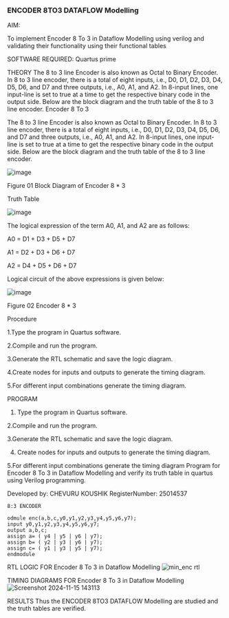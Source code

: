 ### ENCODER 8TO3 DATAFLOW Modelling

AIM:

To implement  Encoder 8 To 3 in Dataflow Modelling using verilog and validating their functionality using their functional tables

SOFTWARE REQUIRED: Quartus prime

THEORY
The 8 to 3 line Encoder is also known as Octal to Binary Encoder. In 8 to 3 line encoder, there is a total of eight inputs, i.e., D0, D1, D2, D3, D4, D5, D6, and D7 and three outputs, i.e., A0, A1, and A2. In 8-input lines, one input-line is set to true at a time to get the respective binary code in the output side. Below are the block diagram and the truth table of the 8 to 3 line encoder.
Encoder 8 To 3

The 8 to 3 line Encoder is also known as Octal to Binary Encoder. In 8 to 3 line encoder, there is a total of eight inputs, i.e., D0, D1, D2, D3, D4, D5, D6, and D7 and three outputs, i.e., A0, A1, and A2. In 8-input lines, one input-line is set to true at a time to get the respective binary code in the output side. Below are the block diagram and the truth table of the 8 to 3 line encoder.

![image](https://github.com/naavaneetha/ENCODER8TO3DATAFLOW/assets/154305477/0bc242c1-eb9e-4c47-afe5-30428470efc3)

Figure 01  Block Diagram of Encoder 8 * 3

Truth Table

![image](https://github.com/naavaneetha/ENCODER8TO3DATAFLOW/assets/154305477/35496b14-ae6e-4cd1-9abd-d6736b576575)

The logical expression of the term A0, A1, and A2 are as follows:

A0 = D1 + D3 + D5 + D7

A1 = D2 + D3 + D6 + D7

A2 = D4 + D5 + D6 + D7

Logical circuit of the above expressions is given below:

![image](https://github.com/naavaneetha/ENCODER8TO3DATAFLOW/assets/154305477/95acaee6-c873-4c75-89eb-ef09fb158053)

Figure 02  Encoder 8 * 3

Procedure

1.Type the program in Quartus software.

2.Compile and run the program.

3.Generate the RTL schematic and save the logic diagram.

4.Create nodes for inputs and outputs to generate the timing diagram.

5.For different input combinations generate the timing diagram.

PROGRAM
1. Type the program in Quartus software.

2.Compile and run the program.

3.Generate the RTL schematic and save the logic diagram.

4. Create nodes for inputs and outputs to generate the timing diagram.

5.For different input combinations generate the timing diagram
 Program for Encoder 8 To 3 in Dataflow Modelling and verify its truth table in quartus using Verilog programming. 

Developed by: CHEVURU KOUSHIK
RegisterNumber: 25014537

    8:3 ENCODER
    
    odmule enc(a,b,c,y0,y1,y2,y3,y4,y5,y6,y7);
    input y0,y1,y2,y3,y4,y5,y6,y7;
    output a,b,c;
    assign a= ( y4 | y5 | y6 | y7);
    assign b= ( y2 | y3 | y6 | y7);
    assign c= ( y1 | y3 | y5 | y7);
    endmodule



RTL LOGIC FOR Encoder 8 To 3 in Dataflow Modelling
![min_enc rtl](https://github.com/user-attachments/assets/ddda378e-f57e-48a9-992a-b484c945a6bd)


TIMING DIAGRAMS FOR Encoder 8 To 3 in Dataflow Modelling
![Screenshot 2024-11-15 143113](https://github.com/user-attachments/assets/b67a0bcb-9da1-42dd-99ea-62bd20778b2c)

RESULTS
Thus the ENCODER 8TO3 DATAFLOW Modelling are studied and the truth tables are verified.
